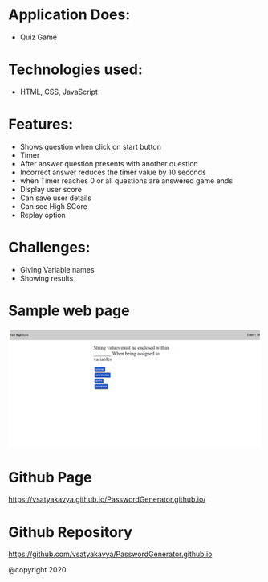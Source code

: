 
# Application Does:
* Quiz Game

# Technologies used:
* HTML, CSS, JavaScript

# Features:

* Shows question when click on start button
* Timer
* After answer question presents with another question
* Incorrect answer reduces the timer value by 10 seconds
* when Timer reaches 0 or all questions are answered game ends
* Display user score
* Can save user details
* Can see High SCore
* Replay option


# Challenges:
* Giving Variable names
* Showing results


# Sample web page
![picture](quiz.png)

# Github Page 
https://vsatyakavya.github.io/PasswordGenerator.github.io/



# Github Repository
https://github.com/vsatyakavya/PasswordGenerator.github.io

@copyright 2020
